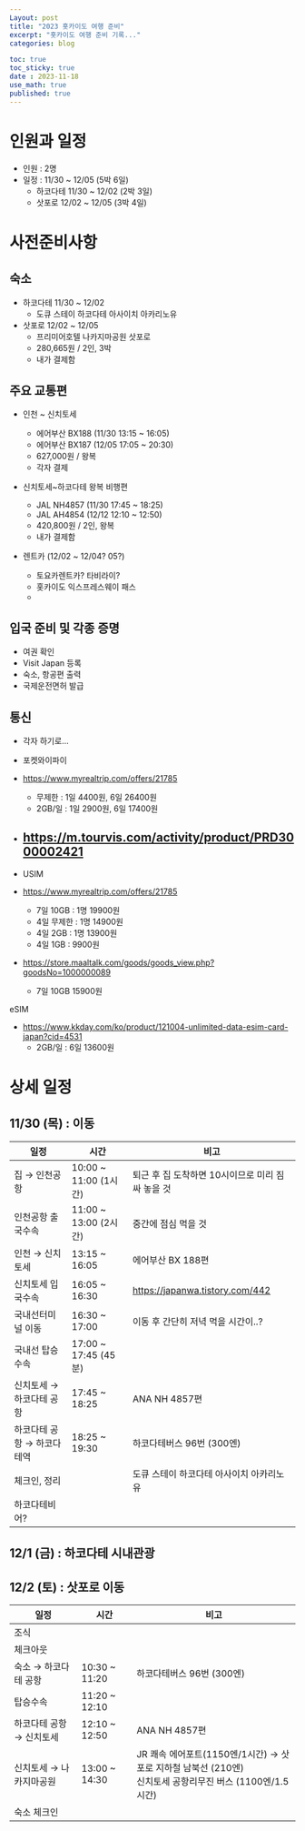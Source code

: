 ```yaml
---
Layout: post
title: "2023 홋카이도 여행 준비"
excerpt: "홋카이도 여행 준비 기록..."
categories: blog

toc: true
toc_sticky: true
date : 2023-11-18
use_math: true
published: true
---
```

# 인원과 일정

  - 인원 : 2명
  - 일정 : 11/30 ~ 12/05 (5박 6일)
    - 하코다테 11/30 ~ 12/02 (2박 3일)
    - 삿포로 12/02 ~ 12/05 (3박 4일)

# 사전준비사항

## 숙소

  - 하코다테 11/30 ~ 12/02
    - 도큐 스테이 하코다테 아사이치 아카리노유
  - 삿포로 12/02 ~ 12/05
    - 프리미어호텔 나카지마공원 삿포로
	- 280,665원 / 2인, 3박
	- 내가 결제함
	  
## 주요 교통편

  - 인천 ~ 신치토세 
    - 에어부산 BX188 (11/30 13:15 ~ 16:05)
    - 에어부산 BX187 (12/05 17:05 ~ 20:30)
	- 627,000원 / 왕복
	- 각자 결제
	
  - 신치토세~하코다테 왕복 비행편
    - JAL NH4857 (11/30 17:45 ~ 18:25)
	- JAL AH4854 (12/12 12:10 ~ 12:50)
	- 420,800원 / 2인, 왕복
	- 내가 결제함
	
  - 렌트카 (12/02 ~ 12/04? 05?)
    - 토요카렌트카? 타비라이?
    - 홋카이도 익스프레스웨이 패스
    - 

## 입국 준비 및 각종 증명
 - 여권 확인
 - Visit Japan 등록
 - 숙소, 항공편 출력
 - 국제운전면허 발급
 
## 통신

 - 각자 하기로...
 - 포켓와이파이 
  - https://www.myrealtrip.com/offers/21785
	- 무제한 : 1일 4400원, 6일 26400원
	- 2GB/일 : 1일 2900원, 6일 17400원

  - https://m.tourvis.com/activity/product/PRD3000002421
	- 
 - USIM
  - https://www.myrealtrip.com/offers/21785
    - 7일 10GB : 1명 19900원
    - 4일 무제한 : 1명 14900원
    - 4일 2GB : 1명 13900원
    - 4일 1GB : 9900원
  - https://store.maaltalk.com/goods/goods_view.php?goodsNo=1000000089
    - 7일 10GB 15900원
  
eSIM
  - https://www.kkday.com/ko/product/121004-unlimited-data-esim-card-japan?cid=4531
    - 2GB/일 : 6일 13600원
	
# 상세 일정

## 11/30 (목) : 이동
일정 | 시간 | 비고
-----------|-------------|----------
집 → 인천공항 | 10:00 ~ 11:00 (1시간) | 퇴근 후 집 도착하면 10시이므로 미리 짐 싸 놓을 것
인천공항 출국수속 | 11:00 ~ 13:00 (2시간) | 중간에 점심 먹을 것
인천 → 신치토세 | 13:15 ~ 16:05 | 에어부산 BX 188편
신치토세 입국수속 | 16:05 ~ 16:30 | https://japanwa.tistory.com/442
국내선터미널 이동 | 16:30 ~ 17:00 | 이동 후 간단히 저녁 먹을 시간이..?
국내선 탑승수속 | 17:00 ~ 17:45 (45분) | 
신치토세 → 하코다테 공항 | 17:45 ~ 18:25 | ANA NH 4857편
하코다테 공항 → 하코다테역 | 18:25 ~ 19:30 | 하코다테버스 96번 (300엔)
체크인, 정리 | | 도큐 스테이 하코다테 아사이치 아카리노유
하코다테비어? | |

## 12/1 (금) : 하코다테 시내관광
## 12/2 (토) : 삿포로 이동

일정 | 시간 | 비고
-----------|-------------|----------
조식 | |
체크아웃 | | 
숙소 → 하코다테 공항 | 10:30 ~ 11:20 | 하코다테버스 96번 (300엔)
탑승수속 | 11:20 ~ 12:10 | 
하코다테 공항 → 신치토세 | 12:10 ~ 12:50 | ANA NH 4857편
신치토세 → 나카지마공원 | 13:00 ~ 14:30 | JR 쾌속 에어포트(1150엔/1시간) → 삿포로 지하철 남북선 (210엔) <br> 신치토세 공항리무진 버스 (1100엔/1.5시간)
숙소 체크인 ||



